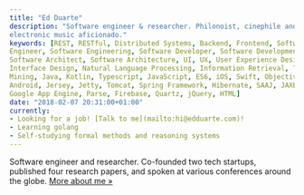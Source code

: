 ```yaml
---
title: "Ed Duarte"
description: "Software engineer & researcher. Philonoist, cinephile and
electronic music aficionado."
keywords: [REST, RESTful, Distributed Systems, Backend, Frontend, Software
Engineer, Software Engineering, Software Developer, Software Development,
Software Architect, Software Architecture, UI, UX, User Experience Design, User
Interface Design, Natural Language Processing, Information Retrieval, Text
Mining, Java, Kotlin, Typescript, JavaScript, ES6, iOS, Swift, Objective-C,
Android, Jersey, Jetty, Tomcat, Spring Framework, Hibernate, SAAJ, JAXB, XSLT,
Google App Engine, Parse, Firebase, Quartz, jQuery, HTML]
date: "2018-02-07 20:31:00+01:00"
currently:
- Looking for a job! [Talk to me](mailto:hi@edduarte.com)!
- Learning golang
- Self-studying formal methods and reasoning systems
---
```


Software engineer and researcher. Co-founded two tech startups, published four
research papers, and spoken at various conferences around the globe. [More about
me »](/about/)
